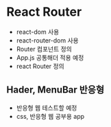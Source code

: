 # React Router 
- react-dom 사용
- react-router-dom 사용
- Router 컴포넌트 정의 
- App.js 공통해더 적용 예정 
- react Router 정의
## Hader, MenuBar 반응형 
- 반응형 웹 테스트할 예정
- css, 반응형 웹 공부용 app
